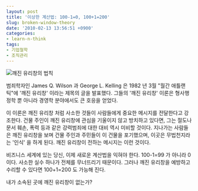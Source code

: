 ```yaml
---
layout: post
title: '이상한 계산법: 100-1=0, 100+1=200'
slug: broken-window-theory
date: '2010-02-13 13:56:51 +0900'
categories:
- learn-n-think
tags:
- 기업철학
- 조직관리
---
```


![깨진 유리창의 법칙](http://image.kyobobook.co.kr/images/book/large/227/l9788990872227.jpg)

범죄학자인 James Q. Wilson 과 George L. Kelling 은 1982 년 3월 "월간 애틀랜틱"에 '깨진 유리창' 이라는 제목의 글을 발표했다. 그들의 '깨진 유리창' 이론은 형사행정학 뿐 아니라 경영학 분야에서도 큰 호응을 얻었다.

이 이론은 깨진 유리창 처럼 사소한 것들이 사람들에게 중요한 메시지를 전달한다고 강조한다. 건물 주인이 깨진 유리창에 관심을 기울이지 않고 방치하고 있다면, 그는 절도나 문서 훼손, 폭력 등과 같은 강력범죄에 대한 대비 역시 미비할 것이다. 지나가는 사람들은 깨진 유리창을 보며 건물 주인과 주민들이 이 건물을 포기했으며, 이곳은 무법천지라는 '인식' 을 하게 된다. 깨진 유리창이 전하는 메시지는 이런 것이다.

비즈니스 세계에 있는 당신, 이제 새로운 계산법을 익혀야 한다. 100-1=99 가 아니라 0 이다. 사소한 실수 하나가 전체를 무너뜨리기 때문이다. 그러나 깨진 유리창을 예방하고 수리할 수 있다면 100+1=200 도 가능해 진다.

내가 소속된 곳에 깨진 유리창이 없는가?
